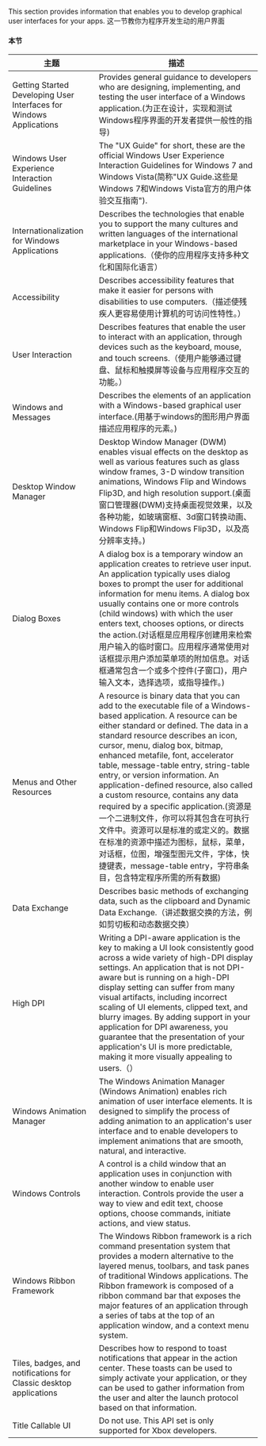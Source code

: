 This section provides information that enables you to develop graphical user interfaces for your apps.
这一节教你为程序开发生动的用户界面

#### 本节

主题	| 描述
---- | -----
Getting Started Developing User Interfaces for Windows Applications | Provides general guidance to developers who are designing, implementing, and testing the user interface of a Windows application.(为正在设计，实现和测试Windows程序界面的开发者提供一般性的指导)
Windows User Experience Interaction Guidelines | The "UX Guide" for short, these are the official Windows User Experience Interaction Guidelines for Windows 7 and Windows Vista(简称"UX Guide.这些是Windows 7和Windows Vista官方的用户体验交互指南").
Internationalization for Windows Applications | Describes the technologies that enable you to support the many cultures and written languages of the international marketplace in your Windows-based applications.（使你的应用程序支持多种文化和国际化语言）
Accessibility | Describes accessibility features that make it easier for persons with disabilities to use computers.（描述使残疾人更容易使用计算机的可访问性特性。）
User Interaction | Describes features that enable the user to interact with an application, through devices such as the keyboard, mouse, and touch screens.（使用户能够通过键盘、鼠标和触摸屏等设备与应用程序交互的功能。）
Windows and Messages | Describes the elements of an application with a Windows-based graphical user interface.(用基于windows的图形用户界面描述应用程序的元素。)
Desktop Window Manager | Desktop Window Manager (DWM) enables visual effects on the desktop as well as various features such as glass window frames, 3-D window transition animations, Windows Flip and Windows Flip3D, and high resolution support.(桌面窗口管理器(DWM)支持桌面视觉效果，以及各种功能，如玻璃窗框、3d窗口转换动画、Windows Flip和Windows Flip3D，以及高分辨率支持。)
Dialog Boxes | A dialog box is a temporary window an application creates to retrieve user input. An application typically uses dialog boxes to prompt the user for additional information for menu items. A dialog box usually contains one or more controls (child windows) with which the user enters text, chooses options, or directs the action.(对话框是应用程序创建用来检索用户输入的临时窗口。应用程序通常使用对话框提示用户添加菜单项的附加信息。对话框通常包含一个或多个控件(子窗口)，用户输入文本，选择选项，或指导操作。)
Menus and Other Resources | A resource is binary data that you can add to the executable file of a Windows-based application. A resource can be either standard or defined. The data in a standard resource describes an icon, cursor, menu, dialog box, bitmap, enhanced metafile, font, accelerator table, message-table entry, string-table entry, or version information. An application-defined resource, also called a custom resource, contains any data required by a specific application.(资源是一个二进制文件，你可以将其包含在可执行文件中。资源可以是标准的或定义的。数据在标准的资源中描述为图标，鼠标，菜单，对话框，位图，增强型图元文件，字体，快捷键表，message-table entry，字符串条目，包含特定程序所需的所有数据)
Data Exchange | Describes basic methods of exchanging data, such as the clipboard and Dynamic Data Exchange.（讲述数据交换的方法，例如剪切板和动态数据交换）
High DPI | Writing a DPI-aware application is the key to making a UI look consistently good across a wide variety of high-DPI display settings. An application that is not DPI-aware but is running on a high-DPI display setting can suffer from many visual artifacts, including incorrect scaling of UI elements, clipped text, and blurry images. By adding support in your application for DPI awareness, you guarantee that the presentation of your application's UI is more predictable, making it more visually appealing to users.（）
Windows Animation Manager | The Windows Animation Manager (Windows Animation) enables rich animation of user interface elements. It is designed to simplify the process of adding animation to an application's user interface and to enable developers to implement animations that are smooth, natural, and interactive.
Windows Controls | A control is a child window that an application uses in conjunction with another window to enable user interaction. Controls provide the user a way to view and edit text, choose options, choose commands, initiate actions, and view status.
Windows Ribbon Framework | The Windows Ribbon framework is a rich command presentation system that provides a modern alternative to the layered menus, toolbars, and task panes of traditional Windows applications. The Ribbon framework is composed of a ribbon command bar that exposes the major features of an application through a series of tabs at the top of an application window, and a context menu system.
Tiles, badges, and notifications for Classic desktop applications | Describes how to respond to toast notifications that appear in the action center. These toasts can be used to simply activate your application, or they can be used to gather information from the user and alter the launch protocol based on that information.
Title Callable UI | Do not use. This API set is only supported for Xbox developers.

